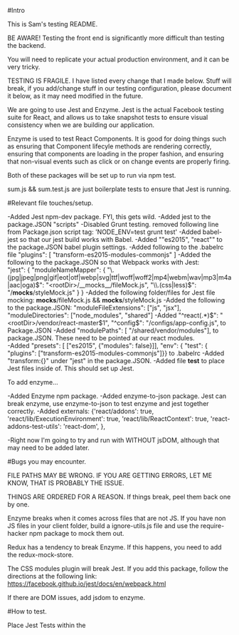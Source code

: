 #Intro

This is Sam's testing README. 

BE AWARE! Testing the front end is significantly more difficult than testing the backend. 

You will need to replicate your actual production environment, and it can be very tricky. 

TESTING IS FRAGILE. I have listed every change that I made below. Stuff will break, if you add/change stuff in our testing configuration, please document it below, as it may need modified in the future. 

We are going to use Jest and Enzyme. 
Jest is the actual Facebook testing suite for React, and allows us to take snapshot tests to ensure visual consistency when we are building our application. 

Enzyme is used to test React Components. It is good for doing things such as ensuring that Component lifecyle methods are rendering correctly, ensuring that components are loading in the proper fashion, and ensuring that non-visual events such as click or on change events are properly firing. 

Both of these packages will be set up to run via npm test. 

sum.js && sum.test.js are just boilerplate tests to ensure that Jest is running. 

#Relevant file touches/setup.

-Added Jest npm-dev package. FYI, this gets wild. 
-Added jest to the package.JSON "scripts"
-Disabled Grunt testing. removed following line from Package.json script tag: 'NODE_ENV=test grunt test'
-Added babel-jest so that our jest build works with Babel. 
-Added ""es2015", "react"" to the package.JSON babel plugin settings.
-Added following to the .babelrc file   "plugins": [ "transform-es2015-modules-commonjs" ] 
-Added the following to the package.JSON so that Webpack works with Jest:  
    "jest": {
        "moduleNameMapper": {
          "\\.(jpg|jpeg|png|gif|eot|otf|webp|svg|ttf|woff|woff2|mp4|webm|wav|mp3|m4a|aac|oga)$": "<rootDir>/__mocks__/fileMock.js",
          "\\.(css|less)$": "<rootDir>/__mocks__/styleMock.js"
        }
      }
-Added the following folder/files for Jest file mocking: __mocks__/fileMock.js && __mocks__/styleMock.js
-Added the following to the package.JSON:  "moduleFileExtensions": ["js", "jsx"], "moduleDirectories": ["node_modules", "shared"]
-Added "^react(.*)$": "<rootDir>/vendor/react-master$1", "^config$": "<rootDir>/configs/app-config.js", to Package.JSON
-Added "modulePaths": [ "/shared/vendor/modules"], to package.JSON. These need to be pointed at our react modules.  
-Added "presets": [ ["es2015", {"modules": false}]], "env": { "test": { "plugins": ["transform-es2015-modules-commonjs"]}} to .babelrc
-Added "transform:{}" under "jest" in the package.JSON.
-Added file __test__ to place Jest files inside of. 
This should set up Jest.

To add enzyme...

-Added Enzyme npm package.
-Added enzyme-to-json package. Jest can break enzyme, use enzyme-to-json to test enzyme and jest together correctly. 
-Added  externals: {'react/addons': true, 'react/lib/ExecutionEnvironment': true, 'react/lib/ReactContext': true, 'react-addons-test-utils': 'react-dom', },

-Right now I'm going to try and run with WITHOUT jsDOM, although that may need to be added later. 

#Bugs you may encounter. 

FILE PATHS MAY BE WRONG. IF YOU ARE GETTING ERRORS, LET ME KNOW, THAT IS PROBABLY THE ISSUE. 

THINGS ARE ORDERED FOR A REASON. If things break, peel them back one by one. 

Enzyme breaks when it comes across files that are not JS. If you have non JS files in your client folder, build a ignore-utils.js file and use the require-hacker npm package to mock them out. 

Redux has a tendency to break Enzyme. If this happens, you need to add the redux-mock-store.  

The CSS modules plugin will break Jest. If you add this package, follow the directions at the following link: https://facebook.github.io/jest/docs/en/webpack.html

If there are DOM issues, add jsdom to enzyme. 



#How to test.

Place Jest Tests within the 
